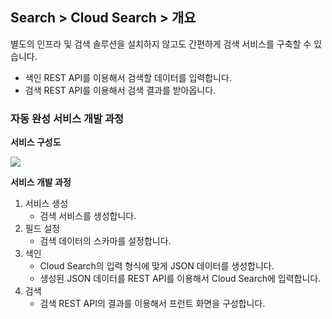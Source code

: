 ## Search > Cloud Search > 개요

별도의 인프라 및 검색 솔루션을 설치하지 않고도 간편하게 검색 서비스를 구축할 수 있습니다.
  * 색인 REST API를 이용해서 검색할 데이터를 입력합니다.
  * 검색 REST API를 이용해서 검색 결과를 받아옵니다.

### 자동 완성 서비스 개발 과정

**서비스 구성도**

![](http://static.toastoven.net/prod_search/block_diagrm-20200113.png?)

**서비스 개발 과정**
1. 서비스 생성
    * 검색 서비스를 생성합니다.
2. 필드 설정
    * 검색 데이터의 스카마를 설정합니다.
3. 색인
    * Cloud Search의 입력 형식에 맞게 JSON 데이터를 생성합니다.
    * 생성된 JSON 데이터를 REST API를 이용해서 Cloud Search에 입력합니다.
4. 검색
    * 검색 REST API의 결과를 이용해서 프런트 화면을 구성합니다.
